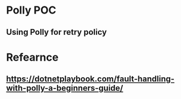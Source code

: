 # Polly POC

## Using Polly for retry policy

# Refearnce

## https://dotnetplaybook.com/fault-handling-with-polly-a-beginners-guide/

